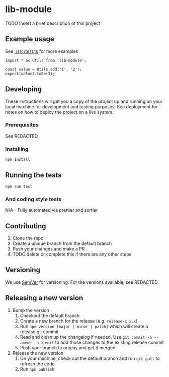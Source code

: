 # lib-module

TODO Insert a brief description of this project

## Example usage

See [./src/test.ts](./src/test.ts) for more examples

```
import * as Utils from 'lib-module';

const value = Utils.add('1', '2');
expect(value).toBe(3);
```

## Developing

These instructions will get you a copy of the project up and running on your local machine for development and testing purposes. See deployment for notes on how to deploy the project on a live system.

### Prerequisites

See REDACTED

### Installing

```
npm install
```

## Running the tests

```
npm run test
```

### And coding style tests

N/A - Fully automated via prettier and sortier

## Contributing

1. Clone the repo
1. Create a unique branch from the default branch
1. Push your changes and make a PR
1. TODO delete or complete this if there are any other steps

## Versioning

We use [SemVer](http://semver.org/) for versioning. For the versions available, see REDACTED

## Releasing a new version

1. Bump the version
   1. Checkout the default branch
   1. Create a new branch for the release (e.g. `release-x.x.x`)
   1. Run `npm version [major | minor | patch]` which will create a release git commit
   1. Read and clean up the changelog if needed. Use `git commit -a --amend --no-edit` to add those changes to the existing release commit
   1. Push your branch to origins and get it merged
1. Release the new version
   1. On your machine, check out the default branch and run `git pull` to refresh the code
   1. Run `npm publish`
